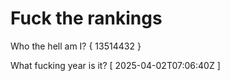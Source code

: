 # Fuck the rankings

Who the hell am I?
{ 13514432 }

What fucking year is it?
[ 2025-04-02T07:06:40Z ]
